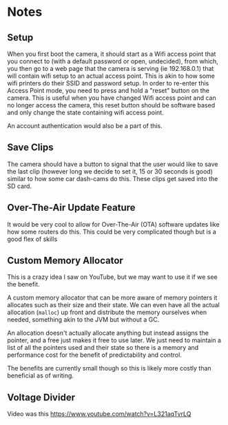 # Notes

## Setup
When you first boot the camera, it should start as a Wifi access point that you connect to
(with a default password or open, undecided), from which, you then go to a web page that the
camera is serving (ie 192.168.0.1) that will contain wifi setup to an actual access point. 
This is akin to how some wifi printers do their SSID and password setup.
In order to re-enter this Access Point mode, you need to press and hold a "reset" button on 
the camera. This is useful when you have changed Wifi access point and can no longer access 
the camera, this reset button should be software based and only change the state containing 
wifi access point.

An account authentication would also be a part of this.

## Save Clips
The camera should have a button to signal that the user would like to save the last clip (however 
long we decide to set it, 15 or 30 seconds is good) similar to how some car dash-cams do this. 
These clips get saved into the SD card. 

## Over-The-Air Update Feature
It would be very cool to allow for Over-The-Air (OTA) software updates like how some routers do
this. This could be very complicated though but is a good flex of skills

## Custom Memory Allocator
This is a crazy idea I saw on YouTube, but we may want to use it if we see the benefit.

A custom memory allocator that can be more aware of memory pointers it allocates such as their size
and their state. We can even have all the actual allocation (`malloc`) up front and distribute the 
memory ourselves when needed, something akin to the JVM but without a GC.

An allocation doesn't actually allocate anything but instead assigns the pointer, and a free just 
makes it free to use later. We just need to maintain a list of all the pointers used and their state 
so there is a memory and performance cost for the benefit of predictability and control.

The benefits are currently small though so this is likely more costly than beneficial as of writing.

## Voltage Divider
Video was this https://www.youtube.com/watch?v=L321aqTvrLQ